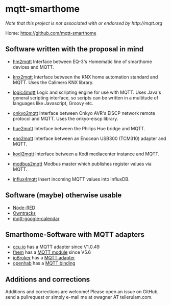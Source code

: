 mqtt-smarthome
==============

_Note that this project is not associated with or endorsed by http://mqtt.org_

Home: https://github.com/mqtt-smarthome


Software written with the proposal in mind
------------------------------------------

* [hm2mqtt](https://github.com/owagner/hm2mqtt)
  Interface between EQ-3's Homematic line of smarthome devices and MQTT.
  
* [knx2mqtt](https://github.com/owagner/knx2mqtt)
  Interface between the KNX home automation standard and MQTT. Uses the Calimero KNX library.
  
* [logic4mqtt](https://github.com/owagner/logic4mqtt)
  Logic and scripting engine for use with MQTT. Uses Java's general scripting interface, so
  scripts can be written in a multitude of languages like Javascript, Groovy etc. 
  
* [onkyo2mqtt](https://github.com/owagner/onkyo2mqtt)
  Interface between Onkyo AVR's EISCP network remote protocol and MQTT. Uses the onkyo-eiscp library.

* [hue2mqtt](https://github.com/owagner/hue2mqtt)
  Interface between the Philips Hue bridge and MQTT.
  
* [eno2mqtt](https://github.com/owagner/eno2mqtt)
  Interface between an Enocean USB300 (TCM310) adapter and MQTT.

* [kodi2mqtt](https://github.com/owagner/kodi2mqtt)
  Interface between a Kodi mediacenter instance and MQTT.

* [modbus2mqtt](https://github.com/owagner/modbus2mqtt)
  Modbus master which publishes register values via MQTT. 

* [influx4mqtt](https://github.com/hobbyquaker/influx4mqtt)
  Insert incoming MQTT values into InfluxDB.

Software (maybe) otherwise usable 
---------------------------
* [Node-RED](http://nodered.org/)
* [Owntracks](http://owntracks.org/)
* [mqtt-google-calendar](https://github.com/denschu/mqtt-google-calendar)

Smarthome-Software with MQTT adapters
---------------------------
* [ccu.io](https://github.com/hobbyquaker/ccu.io) has a MQTT adapter since V1.0.49
* [fhem](http://fhem.de/) has a [MQTT module](http://fhem.de/commandref.html#MQTT) since V5.6 
* [ioBroker](https://github.com/ioBroker) has a [MQTT adapter](https://github.com/ioBroker/ioBroker.mqtt)
* [openhab](https://github.com/openhab)
  has a [MQTT binding](https://github.com/openhab/openhab/wiki/MQTT-Binding)


Additions and corrections
-------------------------
Additions and corrections are welcome! Please open an issue on GitHub, send a 
pullrequest or simply e-mail me at owagner AT tellerulam.com.
